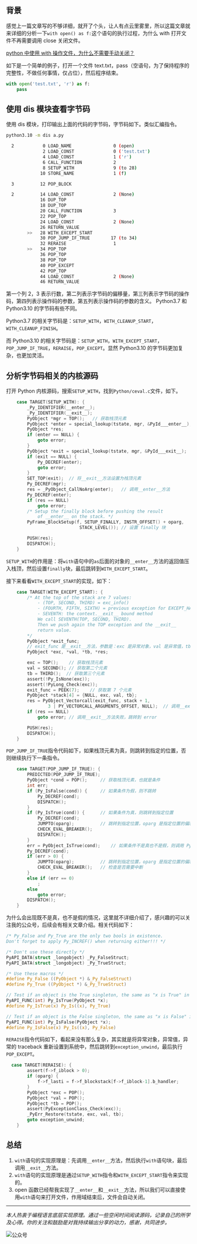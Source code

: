 
## 背景
感觉上一篇文章写的不够详细，就开了个头，让人有点云里雾里，所以这篇文章就来详细的分析一下`with open() as f:`这个语句的执行过程，为什么 with 打开文件不再需要调用 close 关闭文件。

[python 中使用 with 操作文件，为什么不需要手动关闭？](https://mp.weixin.qq.com/s/cyNJ0-fvGqb7wTJ9jOWbyg)

如下是一个简单的例子，打开一个文件 text.txt，pass（空语句，为了保持程序的完整性，不做任何事情，仅占位），然后程序结束。

```python
with open('test.txt', 'r') as f:
    pass
```

## 使用 dis 模块查看字节码
使用 dis 模块，打印输出上面的代码的字节码，字节码如下。类似汇编指令。

```bash
python3.10 -m dis a.py

  2           0 LOAD_NAME                0 (open)
              2 LOAD_CONST               0 ('test.txt')
              4 LOAD_CONST               1 ('r')
              6 CALL_FUNCTION            2
              8 SETUP_WITH               9 (to 28)
             10 STORE_NAME               1 (f)

  3          12 POP_BLOCK

  2          14 LOAD_CONST               2 (None)
             16 DUP_TOP
             18 DUP_TOP
             20 CALL_FUNCTION            3
             22 POP_TOP
             24 LOAD_CONST               2 (None)
             26 RETURN_VALUE
        >>   28 WITH_EXCEPT_START
             30 POP_JUMP_IF_TRUE        17 (to 34)
             32 RERAISE                  1
        >>   34 POP_TOP
             36 POP_TOP
             38 POP_TOP
             40 POP_EXCEPT
             42 POP_TOP
             44 LOAD_CONST               2 (None)
             46 RETURN_VALUE
```

第一个列 2，3 表示行数，第二列表示字节码的偏移量，第三列表示字节码的操作码，第四列表示操作码的参数，第五列表示操作码的参数的含义。
Python3.7 和 Python3.10 的字节码有些不同。

Python3.7 的相关字节码是：`SETUP_WITH`，`WITH_CLEANUP_START`，`WITH_CLEANUP_FINISH`。

而 Python3.10 的相关字节码是：`SETUP_WITH`，`WITH_EXCEPT_START`，`POP_JUMP_IF_TRUE`，`RERAISE`，`POP_EXCEPT`。显然 Python3.10 的字节码更加复杂，也更加灵活。

## 分析字节码相关的内核源码

打开 Python 内核源码，搜索`SETUP_WITH`，找到`Python/ceval.c`文件，如下。

```c
    case TARGET(SETUP_WITH): {
        _Py_IDENTIFIER(__enter__);
        _Py_IDENTIFIER(__exit__);
        PyObject *mgr = TOP();   // 获取栈顶元素
        PyObject *enter = special_lookup(tstate, mgr, &PyId___enter__); // 查找__enter__方法
        PyObject *res;
        if (enter == NULL) {
            goto error;
        }
        PyObject *exit = special_lookup(tstate, mgr, &PyId___exit__);   // 查找__exit__方法
        if (exit == NULL) {
            Py_DECREF(enter);
            goto error;
        }
        SET_TOP(exit);  // 将__exit__方法设置为栈顶元素
        Py_DECREF(mgr);
        res = _PyObject_CallNoArg(enter);   // 调用__enter__方法
        Py_DECREF(enter);
        if (res == NULL)
            goto error;
        /* Setup the finally block before pushing the result
            of __enter__ on the stack. */
        PyFrame_BlockSetup(f, SETUP_FINALLY, INSTR_OFFSET() + oparg,
                            STACK_LEVEL()); // 设置 finally 块

        PUSH(res);
        DISPATCH();
    }
```

`SETUP_WITH`的作用是：将`with`语句中的`as`后面的对象的`__enter__`方法的返回值压入栈顶，然后设置`finally`块，最后跳转到`WITH_EXCEPT_START`。

接下来看看`WITH_EXCEPT_START`的实现，如下：
```c
    case TARGET(WITH_EXCEPT_START): {
        /* At the top of the stack are 7 values:
            - (TOP, SECOND, THIRD) = exc_info()
            - (FOURTH, FIFTH, SIXTH) = previous exception for EXCEPT_HANDLER
            - SEVENTH: the context.__exit__ bound method
            We call SEVENTH(TOP, SECOND, THIRD).
            Then we push again the TOP exception and the __exit__
            return value.
        */
        PyObject *exit_func;
        // exit_func 是__exit__方法，参数是：exc 是异常对象，val 是异常值，tb 是异常的 traceback
        PyObject *exc, *val, *tb, *res;     

        exc = TOP();    // 获取栈顶元素
        val = SECOND(); // 获取第二个元素
        tb = THIRD();  // 获取第三个元素
        assert(!Py_IsNone(exc));
        assert(!PyLong_Check(exc));
        exit_func = PEEK(7);    // 获取第 7 个元素
        PyObject *stack[4] = {NULL, exc, val, tb};
        res = PyObject_Vectorcall(exit_func, stack + 1,
                3 | PY_VECTORCALL_ARGUMENTS_OFFSET, NULL);  // 调用__exit__方法
        if (res == NULL)
            goto error; // 调用__exit__方法失败，跳转到 error

        PUSH(res);
        DISPATCH();
    }
```

`POP_JUMP_IF_TRUE`指令代码如下，如果栈顶元素为真，则跳转到指定的位置，否则继续执行下一条指令。
```c
    case TARGET(POP_JUMP_IF_TRUE): {
        PREDICTED(POP_JUMP_IF_TRUE);
        PyObject *cond = POP();     // 获取栈顶元素，也就是条件
        int err;
        if (Py_IsFalse(cond)) {     // 如果条件为假，则不跳转
            Py_DECREF(cond);
            DISPATCH();
        }
        if (Py_IsTrue(cond)) {      // 如果条件为真，则跳转到指定位置
            Py_DECREF(cond);
            JUMPTO(oparg);          // 跳转到指定位置，oparg 是指定位置的偏移量
            CHECK_EVAL_BREAKER();
            DISPATCH();
        }
        err = PyObject_IsTrue(cond);    // 如果条件不是真也不是假，则调用 PyObject_IsTrue 方法
        Py_DECREF(cond);
        if (err > 0) {
            JUMPTO(oparg);          // 跳转到指定位置，oparg 是指定位置的偏移量
            CHECK_EVAL_BREAKER();   // 检查是否需要中断
        }
        else if (err == 0)
            ;
        else
            goto error;
        DISPATCH();
    }
```

为什么会出现既不是真，也不是假的情况，这里就不详细介绍了，感兴趣的可以关注我的公众号，后续会有相关文章介绍。相关代码如下：
```c
/* Py_False and Py_True are the only two bools in existence.
Don't forget to apply Py_INCREF() when returning either!!! */

/* Don't use these directly */
PyAPI_DATA(struct _longobject) _Py_FalseStruct;
PyAPI_DATA(struct _longobject) _Py_TrueStruct;

/* Use these macros */
#define Py_False ((PyObject *) &_Py_FalseStruct)
#define Py_True ((PyObject *) &_Py_TrueStruct)

// Test if an object is the True singleton, the same as "x is True" in Python.
PyAPI_FUNC(int) Py_IsTrue(PyObject *x);
#define Py_IsTrue(x) Py_Is((x), Py_True)

// Test if an object is the False singleton, the same as "x is False" in Python.
PyAPI_FUNC(int) Py_IsFalse(PyObject *x);
#define Py_IsFalse(x) Py_Is((x), Py_False)
```


`RERAISE`指令代码如下，看起来没有那么复杂，其实就是将异常对象，异常值，异常的 traceback 重新设置到系统中，然后跳转到`exception_unwind`，最后执行`POP_EXCEPT`。
```c
  case TARGET(RERAISE): {
        assert(f->f_iblock > 0);
        if (oparg) {
            f->f_lasti = f->f_blockstack[f->f_iblock-1].b_handler;
        }
        PyObject *exc = POP();
        PyObject *val = POP();
        PyObject *tb = POP();
        assert(PyExceptionClass_Check(exc));
        _PyErr_Restore(tstate, exc, val, tb);
        goto exception_unwind;
    }
```

## 总结

1. `with`语句的实现原理是：先调用`__enter__`方法，然后执行`with`语句块，最后调用`__exit__`方法。
2. `with`语句的实现原理是通过`SETUP_WITH`指令和`WITH_EXCEPT_START`指令来实现的。
3. open 函数已经帮我实现了`__enter__`和`__exit__`方法，所以我们可以直接使用`with`语句来打开文件，作用域结束后，文件会自动关闭。

---

<i>本人热衷于编程语言底层实现原理。通过一些空闲时间阅读源码，记录自己的所学及心得。你的关注和鼓励是对我持续输出分享的动力，感谢，共同进步。</i>

![公众号](../../../../../assets/gzh.png)